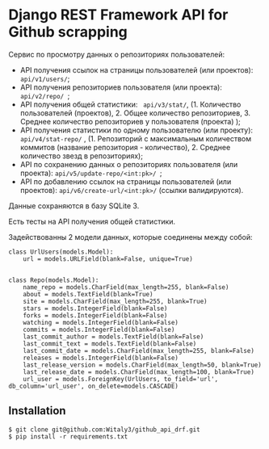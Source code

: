 # Django REST Framework API for Github scrapping


Cервис по просмотру данных о репозиториях пользователей:

 + API получения ссылок на страницы пользователей (или проектов):  ``` api/v1/users/ ```;
 + API получения репозиториев пользователя (или проекта):  ```api/v2/repo/ ```;
 + API получения общей статистики:  ``` api/v3/stat/```, (1. Количество пользователей (проектов), 2. Общее количество репозиториев, 3. Среднее количество репозиториев у пользователя (проекта) );
 + API получения статистики по одному пользователю (или проекту):  ```api/v4/stat-repo/``` , (1. Репозиторий с максимальным количеством коммитов (название
репозитория - количество), 2. Среднее количество звезд в репозиториях);
+ API по сохранению данных о репозиториях пользователя (или проекта):  ```api/v5/update-repo/<int:pk>/ ```;
+ API по добавлению ссылок на страницы пользователей (или проектов): ``` api/v6/create-url/<int:pk>/ ``` (ссылки валидируются).

Данные сохраняются в базу SQLite 3.

Есть тесты на API получения общей статистики.


Задействованны 2 модели данных, которые соединены между собой:

```
class UrlUsers(models.Model):
    url = models.URLField(blank=False, unique=True)
  
  
class Repo(models.Model):
    name_repo = models.CharField(max_length=255, blank=False)
    about = models.TextField(blank=True)
    site = models.CharField(max_length=255, blank=True)
    stars = models.IntegerField(blank=False)
    forks = models.IntegerField(blank=False)
    watching = models.IntegerField(blank=False)
    commits = models.IntegerField(blank=False)
    last_commit_author = models.TextField(blank=False)
    last_commit_text = models.TextField(blank=False)
    last_commit_date = models.CharField(max_length=255, blank=False)
    releases = models.IntegerField(blank=False)
    last_release_version = models.CharField(max_length=50, blank=True)
    last_release_date = models.CharField(max_length=100, blank=True)
    url_user = models.ForeignKey(UrlUsers, to_field='url', db_column='url_user', on_delete=models.CASCADE)

```

## Installation

```
$ git clone git@github.com:Witaly3/github_api_drf.git
$ pip install -r requirements.txt

```


